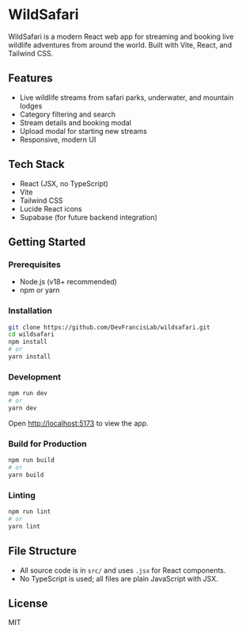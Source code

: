 
# WildSafari

WildSafari is a modern React web app for streaming and booking live wildlife adventures from around the world. Built with Vite, React, and Tailwind CSS.

## Features
- Live wildlife streams from safari parks, underwater, and mountain lodges
- Category filtering and search
- Stream details and booking modal
- Upload modal for starting new streams
- Responsive, modern UI

## Tech Stack
- React (JSX, no TypeScript)
- Vite
- Tailwind CSS
- Lucide React icons
- Supabase (for future backend integration)

## Getting Started

### Prerequisites
- Node.js (v18+ recommended)
- npm or yarn

### Installation
```bash
git clone https://github.com/DevFrancisLab/wildsafari.git
cd wildsafari
npm install
# or
yarn install
```

### Development
```bash
npm run dev
# or
yarn dev
```
Open [http://localhost:5173](http://localhost:5173) to view the app.

### Build for Production
```bash
npm run build
# or
yarn build
```

### Linting
```bash
npm run lint
# or
yarn lint
```

## File Structure

- All source code is in `src/` and uses `.jsx` for React components.
- No TypeScript is used; all files are plain JavaScript with JSX.

## License
MIT
